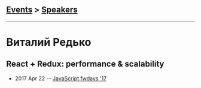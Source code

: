 ## [Events](../README.md) > [Speakers](../speakers.md)
---

# Виталий Редько

## React + Redux: performance &amp; scalability
- 2017 Apr 22 -- [JavaScript fwdays &#39;17](https://frameworksdays.com/event/js-frameworks-day-2017/review/react-redux-performance-and-scalability)    
